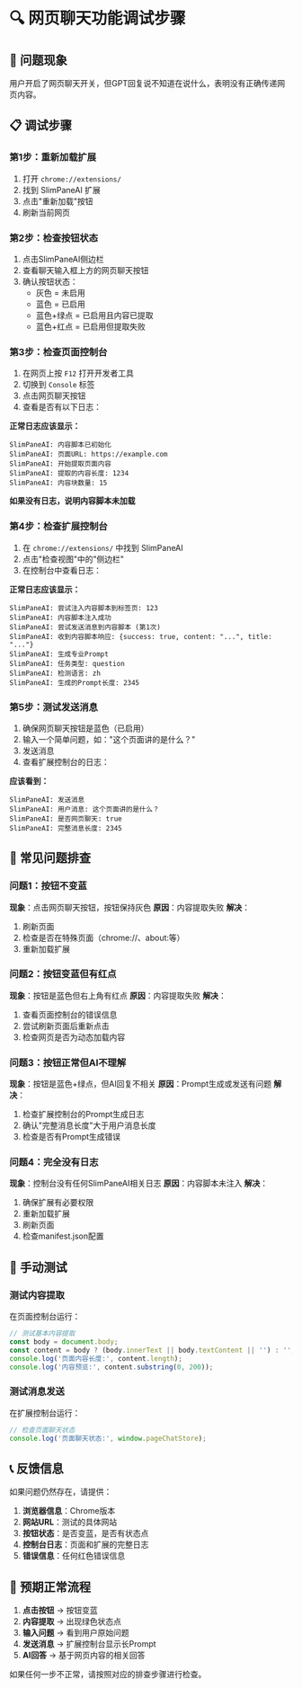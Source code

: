 # 🔍 网页聊天功能调试步骤

## 🎯 问题现象
用户开启了网页聊天开关，但GPT回复说不知道在说什么，表明没有正确传递网页内容。

## 📋 调试步骤

### 第1步：重新加载扩展
1. 打开 `chrome://extensions/`
2. 找到 SlimPaneAI 扩展
3. 点击"重新加载"按钮
4. 刷新当前网页

### 第2步：检查按钮状态
1. 点击SlimPaneAI侧边栏
2. 查看聊天输入框上方的网页聊天按钮
3. 确认按钮状态：
   - 灰色 = 未启用
   - 蓝色 = 已启用
   - 蓝色+绿点 = 已启用且内容已提取
   - 蓝色+红点 = 已启用但提取失败

### 第3步：检查页面控制台
1. 在网页上按 `F12` 打开开发者工具
2. 切换到 `Console` 标签
3. 点击网页聊天按钮
4. 查看是否有以下日志：

**正常日志应该显示：**
```
SlimPaneAI: 内容脚本已初始化
SlimPaneAI: 页面URL: https://example.com
SlimPaneAI: 开始提取页面内容
SlimPaneAI: 提取的内容长度: 1234
SlimPaneAI: 内容块数量: 15
```

**如果没有日志，说明内容脚本未加载**

### 第4步：检查扩展控制台
1. 在 `chrome://extensions/` 中找到 SlimPaneAI
2. 点击"检查视图"中的"侧边栏"
3. 在控制台中查看日志：

**正常日志应该显示：**
```
SlimPaneAI: 尝试注入内容脚本到标签页: 123
SlimPaneAI: 内容脚本注入成功
SlimPaneAI: 尝试发送消息到内容脚本 (第1次)
SlimPaneAI: 收到内容脚本响应: {success: true, content: "...", title: "..."}
SlimPaneAI: 生成专业Prompt
SlimPaneAI: 任务类型: question
SlimPaneAI: 检测语言: zh
SlimPaneAI: 生成的Prompt长度: 2345
```

### 第5步：测试发送消息
1. 确保网页聊天按钮是蓝色（已启用）
2. 输入一个简单问题，如："这个页面讲的是什么？"
3. 发送消息
4. 查看扩展控制台的日志：

**应该看到：**
```
SlimPaneAI: 发送消息
SlimPaneAI: 用户消息: 这个页面讲的是什么？
SlimPaneAI: 是否网页聊天: true
SlimPaneAI: 完整消息长度: 2345
```

## 🚨 常见问题排查

### 问题1：按钮不变蓝
**现象**：点击网页聊天按钮，按钮保持灰色
**原因**：内容提取失败
**解决**：
1. 刷新页面
2. 检查是否在特殊页面（chrome://、about:等）
3. 重新加载扩展

### 问题2：按钮变蓝但有红点
**现象**：按钮是蓝色但右上角有红点
**原因**：内容提取失败
**解决**：
1. 查看页面控制台的错误信息
2. 尝试刷新页面后重新点击
3. 检查网页是否为动态加载内容

### 问题3：按钮正常但AI不理解
**现象**：按钮是蓝色+绿点，但AI回复不相关
**原因**：Prompt生成或发送有问题
**解决**：
1. 检查扩展控制台的Prompt生成日志
2. 确认"完整消息长度"大于用户消息长度
3. 检查是否有Prompt生成错误

### 问题4：完全没有日志
**现象**：控制台没有任何SlimPaneAI相关日志
**原因**：内容脚本未注入
**解决**：
1. 确保扩展有必要权限
2. 重新加载扩展
3. 刷新页面
4. 检查manifest.json配置

## 🔧 手动测试

### 测试内容提取
在页面控制台运行：
```javascript
// 测试基本内容提取
const body = document.body;
const content = body ? (body.innerText || body.textContent || '') : '';
console.log('页面内容长度:', content.length);
console.log('内容预览:', content.substring(0, 200));
```

### 测试消息发送
在扩展控制台运行：
```javascript
// 检查页面聊天状态
console.log('页面聊天状态:', window.pageChatStore);
```

## 📞 反馈信息

如果问题仍然存在，请提供：

1. **浏览器信息**：Chrome版本
2. **网站URL**：测试的具体网站
3. **按钮状态**：是否变蓝，是否有状态点
4. **控制台日志**：页面和扩展的完整日志
5. **错误信息**：任何红色错误信息

## 🎯 预期正常流程

1. **点击按钮** → 按钮变蓝
2. **内容提取** → 出现绿色状态点
3. **输入问题** → 看到用户原始问题
4. **发送消息** → 扩展控制台显示长Prompt
5. **AI回答** → 基于网页内容的相关回答

如果任何一步不正常，请按照对应的排查步骤进行检查。
